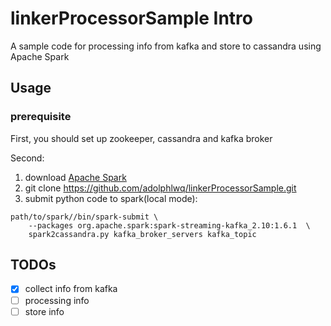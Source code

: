 # linkerProcessorSample Intro
A sample code for processing info from kafka and store to cassandra using Apache Spark

## Usage
### prerequisite
First, you should set up zookeeper, cassandra and kafka broker

Second:
1. download [Apache Spark](spark.apache.org)
2. git clone https://github.com/adolphlwq/linkerProcessorSample.git
3. submit python code to spark(local mode):
```
path/to/spark//bin/spark-submit \
    --packages org.apache.spark:spark-streaming-kafka_2.10:1.6.1  \
    spark2cassandra.py kafka_broker_servers kafka_topic
```

## TODOs
- [X] collect info from kafka
- [ ] processing info
- [ ] store info
